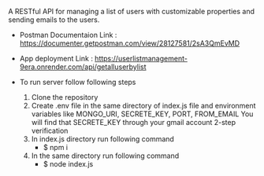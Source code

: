 A RESTful API for managing a list of users with customizable properties and sending emails to the users.

- Postman Documentaion Link : https://documenter.getpostman.com/view/28127581/2sA3QmEvMD
- App deployment Link : https://userlistmanagement-9era.onrender.com/api/getalluserbylist

- To run server follow following steps
  1. Clone the repository
  2. Create .env file in the same directory of index.js file and environment variables like MONGO_URI, SECRETE_KEY, PORT, FROM_EMAIL
     You will find that SECRETE_KEY through your gmail account 2-step verification 
  4. In index.js directory run following command
     - $ npm i
  5. In the same directory run following command
     - $ node index.js
  

